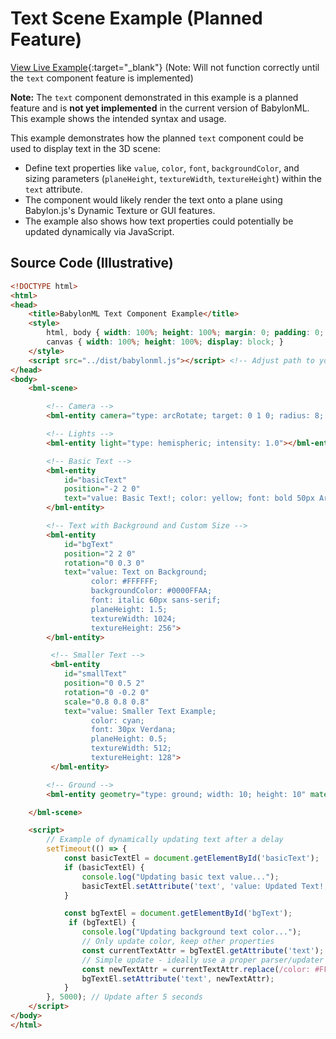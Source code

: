 # Text Scene Example (Planned Feature)

[View Live Example](https://babylonml-frontend.netlify.app/examples/text_scene.html){:target="_blank"} (Note: Will not function correctly until the `text` component feature is implemented)

**Note:** The `text` component demonstrated in this example is a planned feature and is **not yet implemented** in the current version of BabylonML. This example shows the intended syntax and usage.

This example demonstrates how the planned `text` component could be used to display text in the 3D scene:

*   Define text properties like `value`, `color`, `font`, `backgroundColor`, and sizing parameters (`planeHeight`, `textureWidth`, `textureHeight`) within the `text` attribute.
*   The component would likely render the text onto a plane using Babylon.js's Dynamic Texture or GUI features.
*   The example also shows how text properties could potentially be updated dynamically via JavaScript.


## Source Code (Illustrative)

```html
<!DOCTYPE html>
<html>
<head>
    <title>BabylonML Text Component Example</title>
    <style>
        html, body { width: 100%; height: 100%; margin: 0; padding: 0; overflow: hidden; }
        canvas { width: 100%; height: 100%; display: block; }
    </style>
    <script src="../dist/babylonml.js"></script> <!-- Adjust path to your build -->
</head>
<body>
    <bml-scene>

        <!-- Camera -->
        <bml-entity camera="type: arcRotate; target: 0 1 0; radius: 8; beta: 1.3; alpha: -1.5"></bml-entity>

        <!-- Lights -->
        <bml-entity light="type: hemispheric; intensity: 1.0"></bml-entity>

        <!-- Basic Text -->
        <bml-entity
            id="basicText"
            position="-2 2 0"
            text="value: Basic Text!; color: yellow; font: bold 50px Arial">
        </bml-entity>

        <!-- Text with Background and Custom Size -->
        <bml-entity
            id="bgText"
            position="2 2 0"
            rotation="0 0.3 0"
            text="value: Text on Background;
                  color: #FFFFFF;
                  backgroundColor: #0000FFAA;
                  font: italic 60px sans-serif;
                  planeHeight: 1.5;
                  textureWidth: 1024;
                  textureHeight: 256">
        </bml-entity>

         <!-- Smaller Text -->
         <bml-entity
            id="smallText"
            position="0 0.5 2"
            rotation="0 -0.2 0"
            scale="0.8 0.8 0.8"
            text="value: Smaller Text Example;
                  color: cyan;
                  font: 30px Verdana;
                  planeHeight: 0.5;
                  textureWidth: 512;
                  textureHeight: 128">
         </bml-entity>

        <!-- Ground -->
        <bml-entity geometry="type: ground; width: 10; height: 10" material="color: #555"></bml-entity>

    </bml-scene>

    <script>
        // Example of dynamically updating text after a delay
        setTimeout(() => {
            const basicTextEl = document.getElementById('basicText');
            if (basicTextEl) {
                console.log("Updating basic text value...");
                basicTextEl.setAttribute('text', 'value: Updated Text!; color: lime; font: bold 50px Arial');
            }

            const bgTextEl = document.getElementById('bgText');
             if (bgTextEl) {
                console.log("Updating background text color...");
                // Only update color, keep other properties
                const currentTextAttr = bgTextEl.getAttribute('text');
                // Simple update - ideally use a proper parser/updater if complex
                const newTextAttr = currentTextAttr.replace(/color: #FFFFFF;/g, 'color: #FF00FF;');
                bgTextEl.setAttribute('text', newTextAttr);
            }
        }, 5000); // Update after 5 seconds
    </script>
</body>
</html>
```
